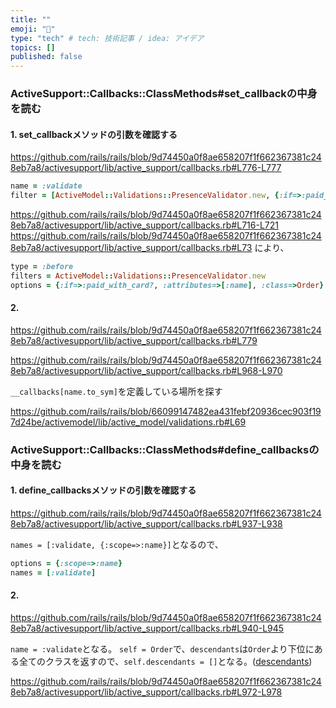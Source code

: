 ```yaml
---
title: ""
emoji: "🐡"
type: "tech" # tech: 技術記事 / idea: アイデア
topics: []
published: false
---
```


### ActiveSupport::Callbacks::ClassMethods#set_callbackの中身を読む

#### 1. set_callbackメソッドの引数を確認する

https://github.com/rails/rails/blob/9d74450a0f8ae658207f1f662367381c248eb7a8/activesupport/lib/active_support/callbacks.rb#L776-L777

```ruby
name = :validate
filter = [ActiveModel::Validations::PresenceValidator.new, {:if=>:paid_with_card?, :attributes=>[:name], :class=>Order}]
```

https://github.com/rails/rails/blob/9d74450a0f8ae658207f1f662367381c248eb7a8/activesupport/lib/active_support/callbacks.rb#L716-L721
https://github.com/rails/rails/blob/9d74450a0f8ae658207f1f662367381c248eb7a8/activesupport/lib/active_support/callbacks.rb#L73
により、

```ruby
type = :before
filters = ActiveModel::Validations::PresenceValidator.new
options = {:if=>:paid_with_card?, :attributes=>[:name], :class=>Order}
```

#### 2.

https://github.com/rails/rails/blob/9d74450a0f8ae658207f1f662367381c248eb7a8/activesupport/lib/active_support/callbacks.rb#L779

https://github.com/rails/rails/blob/9d74450a0f8ae658207f1f662367381c248eb7a8/activesupport/lib/active_support/callbacks.rb#L968-L970

`__callbacks[name.to_sym]`を定義している場所を探す

https://github.com/rails/rails/blob/66099147482ea431febf20936cec903f197d24be/activemodel/lib/active_model/validations.rb#L69


### ActiveSupport::Callbacks::ClassMethods#define_callbacksの中身を読む

#### 1. define_callbacksメソッドの引数を確認する
https://github.com/rails/rails/blob/9d74450a0f8ae658207f1f662367381c248eb7a8/activesupport/lib/active_support/callbacks.rb#L937-L938

`names = [:validate, {:scope=>:name}]`となるので、
```ruby
options = {:scope=>:name}
names = [:validate]
```

#### 2.
https://github.com/rails/rails/blob/9d74450a0f8ae658207f1f662367381c248eb7a8/activesupport/lib/active_support/callbacks.rb#L940-L945

`name = :validate`となる。
`self = Order`で、`descendants`は`Order`より下位にある全てのクラスを返すので、`self.descendants = []`となる。([descendants](https://railsguides.jp/active_support_core_extensions.html#descendants))

https://github.com/rails/rails/blob/9d74450a0f8ae658207f1f662367381c248eb7a8/activesupport/lib/active_support/callbacks.rb#L972-L978
